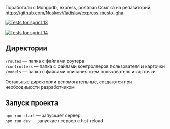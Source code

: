 Поработали с Mongodb, express, postman
Ссылка на репазиторий: https://github.com/NoskovVladislav/express-mesto-gha


[![Tests for sprint 13](https://github.com/NoskovVladislav/express-mesto-gha/actions/workflows/tests-13-sprint.yml/badge.svg)](https://github.com/NoskovVladislav/express-mesto-gha/actions/workflows/tests-13-sprint.yml) 

[![Tests for sprint 14](https://github.com/NoskovVladislav/express-mesto-gha/actions/workflows/tests-14-sprint.yml/badge.svg)](https://github.com/NoskovVladislav/express-mesto-gha/actions/workflows/tests-14-sprint.yml)


## Директории

`/routes` — папка с файлами роутера  
`/controllers` — папка с файлами контроллеров пользователя и карточки   
`/models` — папка с файлами описания схем пользователя и карточки  
  
Остальные директории вспомогательные, создаются при необходимости разработчиком

## Запуск проекта

`npm run start` — запускает сервер   
`npm run dev` — запускает сервер с hot-reload
